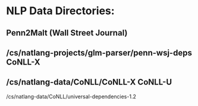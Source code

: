 NLP Data Directories:
============================
Penn2Malt (Wall Street Journal)
---------------------
/cs/natlang-projects/glm-parser/penn-wsj-deps
CoNLL-X
---------------------
/cs/natlang-data/CoNLL/CoNLL-X
CoNLL-U
---------------------
/cs/natlang-data/CoNLL/universal-dependencies-1.2